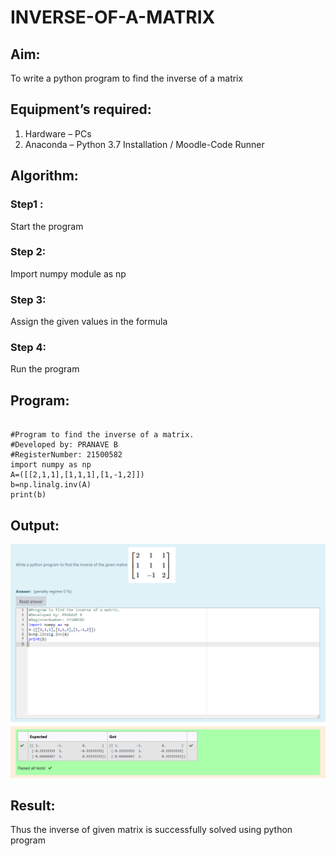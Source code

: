 # INVERSE-OF-A-MATRIX
## Aim:
To write a python program to find the inverse of a matrix
## Equipment’s required:
1. 	Hardware – PCs
2. 	Anaconda – Python 3.7 Installation / Moodle-Code Runner
## Algorithm:
### Step1 : 
Start the program
### Step 2: 
Import numpy module as np
### Step 3: 
Assign the given values in the formula
### Step 4: 
Run the program
## Program:
~~~

#Program to find the inverse of a matrix.
#Developed by: PRANAVE B
#RegisterNumber: 21500582
import numpy as np
A=([[2,1,1],[1,1,1],[1,-1,2]])
b=np.linalg.inv(A)
print(b)
~~~
## Output:
![github logo](inverse.png)
## Result:
Thus the inverse of given matrix is successfully solved using python program

